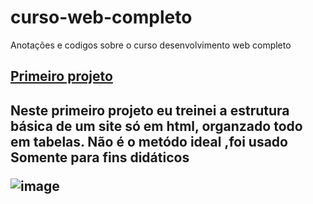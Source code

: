 # curso-web-completo
Anotações  e codigos sobre o curso desenvolvimento web completo 

<h2><a href="https://github.com/hannagabyy/curso-web-completo/tree/master/primeiro-projeto">Primeiro projeto</a><h2>
<p>Neste primeiro projeto eu treinei a estrutura básica de um site só em html, organzado todo em tabelas. Não é o metódo ideal ,foi usado
  Somente para fins didáticos</p>
  
  ![image](https://user-images.githubusercontent.com/48922227/138535183-e5ee4c3c-be13-4a23-9c0c-9c9cecb8ad98.png)
